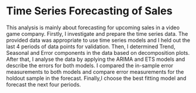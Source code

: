 # Time Series Forecasting of Sales
This analysis is mainly about forecasting for upcoming sales in a video game company. Firstly, I investigate and prepare the time series data. The provided data was appropriate to use time series models and I held out the last 4 periods of data points for validation. Then, I determined Trend, Seasonal and Error components in the data based on decomposition plots. After that, I analyse the data by applying the ARIMA and ETS models and describe the errors for both models. I compared the in-sample error measurements to both models and compare error measurements for the holdout sample in the forecast. Finally,I choose the best fitting model and forecast the next four periods.

